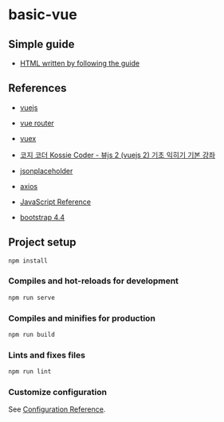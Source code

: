 # basic-vue

## Simple guide

- [HTML written by following the guide](public/guide)

## References

- [vuejs](https://v2.vuejs.org/v2/guide/index.html)

- [vue router](https://v3.router.vuejs.org/guide/essentials/navigation.html)

- [vuex](https://v3.vuex.vuejs.org/kr/)

- [코지 코더 Kossie Coder - 뷰js 2 (vuejs 2) 기초 익히기 기본 강좌](https://youtube.com/playlist?list=PLB7CpjPWqHOtYP7P_0Ls9XNed0NLvmkAh)

- [jsonplaceholder](https://jsonplaceholder.typicode.com/)

- [axios](https://axios-http.com/kr/docs/example)

- [JavaScript Reference](https://developer.mozilla.org/ko/docs/Web/JavaScript/Reference)

- [bootstrap 4.4](https://getbootstrap.com/docs/4.4/getting-started/introduction/)

## Project setup

```bash
npm install
```

### Compiles and hot-reloads for development

```bash
npm run serve
```

### Compiles and minifies for production

```bash
npm run build
```

### Lints and fixes files

```bash
npm run lint
```

### Customize configuration

See [Configuration Reference](https://cli.vuejs.org/config/).
